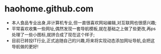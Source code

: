 # haohome.github.com
- 本人食品专业出身,非计算机专业,但一直很喜欢网站编辑,对互联网也很感兴趣;
- 平常喜欢收集一些网址,偶然发现一套导航模板,就在基础之上做了些更改,再ps处理了一些小图标,就拼合成了现在这个样子;
- 目前已转投IT行业,正式追随自己的兴趣,将来将实现动态添加网址导航,会把这导航做的更好!
